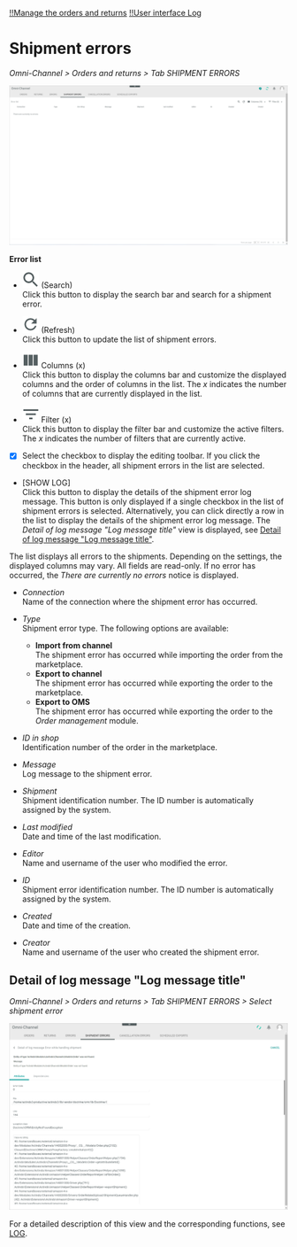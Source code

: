 [!!Manage the orders and returns](../Operation/04_ManageOrdersReturns.md)
[!!User interface Log](./06a_Log.md)

# Shipment errors

*Omni-Channel > Orders and returns > Tab SHIPMENT ERRORS*

![Shipment errors](../../Assets/Screenshots/Channels/OrdersReturns/ShipmentErrors/ShipmentErrors.png "[Shipment errors]")

**Error list**	

- ![Search](../../Assets/Icons/Search.png "[Search]") (Search)   
    Click this button to display the search bar and search for a shipment error.

- ![Refresh](../../Assets/Icons/Refresh01.png "[Refresh]") (Refresh)   
    Click this button to update the list of shipment errors.

- ![Columns](../../Assets/Icons/Columns.png "[Columns]") Columns (x)   
    Click this button to display the columns bar and customize the displayed columns and the order of columns in the list. The *x* indicates the number of columns that are currently displayed in the list.

- ![Filter](../../Assets/Icons/Filter.png "[Filter]") Filter (x)   
    Click this button to display the filter bar and customize the active filters. The *x* indicates the number of filters that are currently active.

- [x]     
    Select the checkbox to display the editing toolbar. If you click the checkbox in the header, all shipment errors in the list are selected.

- [SHOW LOG]  
    Click this button to display the details of the shipment error log message. This button is only displayed if a single checkbox in the list of shipment errors is selected. Alternatively, you can click directly a row in the list to display the details of the shipment error log message. The *Detail of log message "Log message title"* view is displayed, see [Detail of log message "Log message title"](#detail-of-log-message-log-message-title).

The list displays all errors to the shipments. Depending on the settings, the displayed columns may vary. All fields are read-only. If no error has occurred, the *There are currently no errors* notice is displayed.

- *Connection*  
    Name of the connection where the shipment error has occurred.

- *Type*  
    Shipment error type. The following options are available:   
    - **Import from channel**  
        The shipment error has occurred while importing the order from the marketplace.   
    - **Export to channel**  
        The shipment error has occurred while exporting the order to the marketplace.  
    - **Export to OMS**  
        The shipment error has occurred while exporting the order to the *Order management* module.

- *ID in shop*  
    Identification number of the order in the marketplace. 

- *Message*  
    Log message to the shipment error.  

- *Shipment*  
    Shipment identification number. The ID number is automatically assigned by the system.

- *Last modified*  
    Date and time of the last modification.

- *Editor*  
    Name and username of the user who modified the error.  

- *ID*  
    Shipment error identification number. The ID number is automatically assigned by the system.

- *Created*  
    Date and time of the creation.

- *Creator*  
    Name and username of the user who created the shipment error.


## Detail of log message "Log message title"

*Omni-Channel > Orders and returns > Tab SHIPMENT ERRORS > Select shipment error*

![Detail of log message](../../Assets/Screenshots/Channels/OrdersReturns/ShipmentErrors/DetailLogMessageAttributes.png "[Detail of log message]")

[comment]: <> (Add Screenshot -> Amazon4x)

For a detailed description of this view and the corresponding functions, see [LOG](./06a_Log.md#detail-of-log-message-log-message-title).